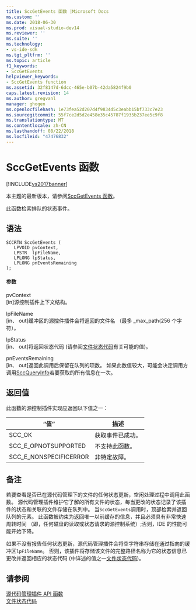 ```yaml
---
title: SccGetEvents 函数 |Microsoft Docs
ms.custom: ''
ms.date: 2018-06-30
ms.prod: visual-studio-dev14
ms.reviewer: ''
ms.suite: ''
ms.technology:
- vs-ide-sdk
ms.tgt_pltfrm: ''
ms.topic: article
f1_keywords:
- SccGetEvents
helpviewer_keywords:
- SccGetEvents function
ms.assetid: 32f8147d-6dcc-465e-b07b-42da5824f9b0
caps.latest.revision: 14
ms.author: gregvanl
manager: ghogen
ms.openlocfilehash: 1e73fea52d207d4f9834d5c3eabb15bf733c7e23
ms.sourcegitcommit: 55f7ce2d5d2e458e35c45787f1935b237ee5c9f8
ms.translationtype: MT
ms.contentlocale: zh-CN
ms.lasthandoff: 08/22/2018
ms.locfileid: "47476832"
---
```

# <a name="sccgetevents-function"></a>SccGetEvents 函数
[!INCLUDE[vs2017banner](../includes/vs2017banner.md)]

本主题的最新版本，请参阅[SccGetEvents 函数](https://docs.microsoft.com/visualstudio/extensibility/sccgetevents-function)。  
  
此函数检索排队的状态事件。  
  
## <a name="syntax"></a>语法  
  
```cpp#  
SCCRTN SccGetEvents (  
   LPVOID pvContext,  
   LPSTR  lpFileName,  
   LPLONG lpStatus,  
   LPLONG pnEventsRemaining  
);  
```  
  
#### <a name="parameters"></a>参数  
 pvContext  
 [in]源控制插件上下文结构。  
  
 lpFileName  
 [in、 out]缓冲区的源控件插件会将返回的文件名 （最多 _max_path(256 个字符）。  
  
 lpStatus  
 [in、 out]将返回状态代码 (请参阅[文件状态代码](../extensibility/file-status-code-enumerator.md)有关可能的值)。  
  
 pnEventsRemaining  
 [in、 out]返回此调用后保留在队列的项数。 如果此数值较大，可能会决定调用方调用[SccQueryInfo](../extensibility/sccqueryinfo-function.md)若要获取的所有信息在一次。  
  
## <a name="return-value"></a>返回值  
 此函数的源控制插件实现应返回以下值之一：  
  
|“值”|描述|  
|-----------|-----------------|  
|SCC_OK|获取事件已成功。|  
|SCC_E_OPNOTSUPPORTED|不支持此函数。|  
|SCC_E_NONSPECIFICERROR|非特定故障。|  
  
## <a name="remarks"></a>备注  
 若要查看是否已在源代码管理下的文件的任何状态更新，空闲处理过程中调用此函数。 源代码管理插件维护它了解的所有文件的状态，每当更改的状态记录了该插件的状态和关联的文件存储在队列中。 当`SccGetEvents`调用时，顶部检索并返回队列的元素。 此函数被约束为返回唯一以前缓存的信息，并且必须具有非常快速周转时间 （即，任何磁盘的读取或状态请求的源控制系统）;否则，IDE 的性能可能开始下降。  
  
 如果不没有报告任何状态更新，源代码管理插件会将空字符串存储在通过指向的缓冲区`lpFileName`。 否则，该插件将存储该文件的完整路径名称为它的状态信息已更改并返回相应的状态代码 (中详述的值之一[文件状态代码](../extensibility/file-status-code-enumerator.md))。  
  
## <a name="see-also"></a>请参阅  
 [源代码管理插件 API 函数](../extensibility/source-control-plug-in-api-functions.md)   
 [文件状态代码](../extensibility/file-status-code-enumerator.md)

